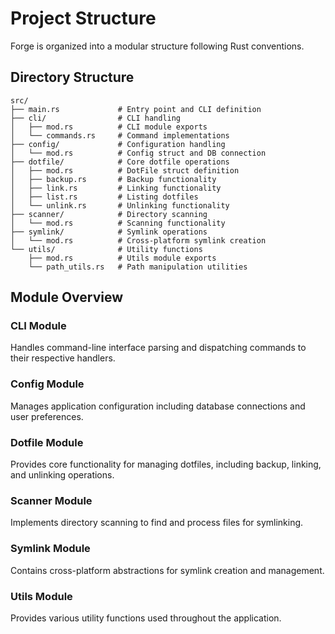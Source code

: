 # Project Structure

Forge is organized into a modular structure following Rust conventions.

## Directory Structure

```
src/
├── main.rs             # Entry point and CLI definition
├── cli/                # CLI handling
│   ├── mod.rs          # CLI module exports
│   └── commands.rs     # Command implementations
├── config/             # Configuration handling
│   └── mod.rs          # Config struct and DB connection
├── dotfile/            # Core dotfile operations
│   ├── mod.rs          # DotFile struct definition
│   ├── backup.rs       # Backup functionality
│   ├── link.rs         # Linking functionality 
│   ├── list.rs         # Listing dotfiles
│   └── unlink.rs       # Unlinking functionality
├── scanner/            # Directory scanning
│   └── mod.rs          # Scanning functionality
├── symlink/            # Symlink operations
│   └── mod.rs          # Cross-platform symlink creation
└── utils/              # Utility functions
    ├── mod.rs          # Utils module exports
    └── path_utils.rs   # Path manipulation utilities
```

## Module Overview

### CLI Module

Handles command-line interface parsing and dispatching commands to their respective handlers.

### Config Module

Manages application configuration including database connections and user preferences.

### Dotfile Module

Provides core functionality for managing dotfiles, including backup, linking, and unlinking operations.

### Scanner Module

Implements directory scanning to find and process files for symlinking.

### Symlink Module

Contains cross-platform abstractions for symlink creation and management.

### Utils Module

Provides various utility functions used throughout the application.